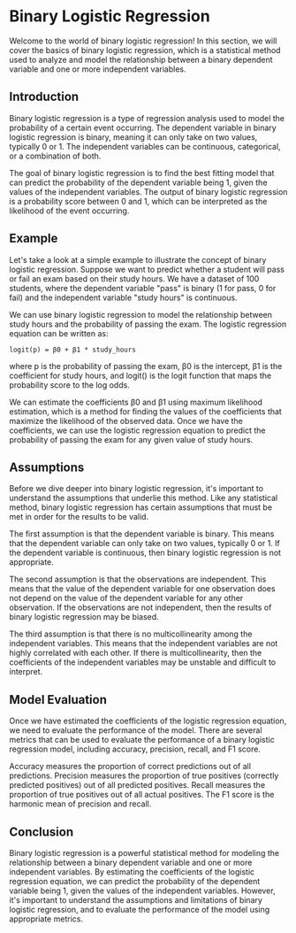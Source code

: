 # Binary Logistic Regression

Welcome to the world of binary logistic regression! In this section, we will cover the basics of binary logistic regression, which is a statistical method used to analyze and model the relationship between a binary dependent variable and one or more independent variables.

## Introduction

Binary logistic regression is a type of regression analysis used to model the probability of a certain event occurring. The dependent variable in binary logistic regression is binary, meaning it can only take on two values, typically 0 or 1. The independent variables can be continuous, categorical, or a combination of both.

The goal of binary logistic regression is to find the best fitting model that can predict the probability of the dependent variable being 1, given the values of the independent variables. The output of binary logistic regression is a probability score between 0 and 1, which can be interpreted as the likelihood of the event occurring.

## Example

Let's take a look at a simple example to illustrate the concept of binary logistic regression. Suppose we want to predict whether a student will pass or fail an exam based on their study hours. We have a dataset of 100 students, where the dependent variable "pass" is binary (1 for pass, 0 for fail) and the independent variable "study hours" is continuous.

We can use binary logistic regression to model the relationship between study hours and the probability of passing the exam. The logistic regression equation can be written as:

```
logit(p) = β0 + β1 * study_hours
```

where p is the probability of passing the exam, β0 is the intercept, β1 is the coefficient for study hours, and logit() is the logit function that maps the probability score to the log odds.

We can estimate the coefficients β0 and β1 using maximum likelihood estimation, which is a method for finding the values of the coefficients that maximize the likelihood of the observed data. Once we have the coefficients, we can use the logistic regression equation to predict the probability of passing the exam for any given value of study hours.

## Assumptions

Before we dive deeper into binary logistic regression, it's important to understand the assumptions that underlie this method. Like any statistical method, binary logistic regression has certain assumptions that must be met in order for the results to be valid.

The first assumption is that the dependent variable is binary. This means that the dependent variable can only take on two values, typically 0 or 1. If the dependent variable is continuous, then binary logistic regression is not appropriate.

The second assumption is that the observations are independent. This means that the value of the dependent variable for one observation does not depend on the value of the dependent variable for any other observation. If the observations are not independent, then the results of binary logistic regression may be biased.

The third assumption is that there is no multicollinearity among the independent variables. This means that the independent variables are not highly correlated with each other. If there is multicollinearity, then the coefficients of the independent variables may be unstable and difficult to interpret.

## Model Evaluation

Once we have estimated the coefficients of the logistic regression equation, we need to evaluate the performance of the model. There are several metrics that can be used to evaluate the performance of a binary logistic regression model, including accuracy, precision, recall, and F1 score.

Accuracy measures the proportion of correct predictions out of all predictions. Precision measures the proportion of true positives (correctly predicted positives) out of all predicted positives. Recall measures the proportion of true positives out of all actual positives. The F1 score is the harmonic mean of precision and recall.

## Conclusion

Binary logistic regression is a powerful statistical method for modeling the relationship between a binary dependent variable and one or more independent variables. By estimating the coefficients of the logistic regression equation, we can predict the probability of the dependent variable being 1, given the values of the independent variables. However, it's important to understand the assumptions and limitations of binary logistic regression, and to evaluate the performance of the model using appropriate metrics.